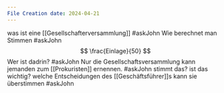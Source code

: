 ```yaml
---
File Creation date: 2024-04-21
---
```


was ist eine [[Gesellschafterversammlung]] #askJohn 
Wie berechnet man Stimmen #askJohn
$$
\frac{Einlage}{50}
$$
Wer ist dadrin? #askJohn 
Nur die Gesellschaftsversammlung kann jemanden zum [[Prokuristen]] ernennen. #askJohn stimmt das? ist das wichtig?
welche Entscheidungen des [[Geschäftsführer]]s kann sie überstimmen #askJohn 